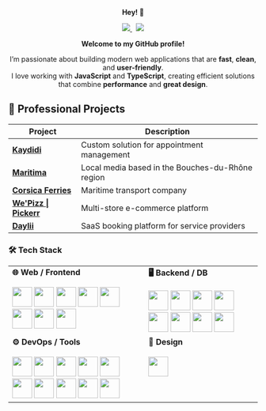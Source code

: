 
<p align="center">
  <strong>Hey! 👋</strong>
</p>

<p align="center">
  <a href="#" target="_blank" rel="noreferrer">
    <img src="https://komarev.com/ghpvc/?username=acoory&color=orange" />
  </a>
  &nbsp;
  <a href="#" target="_blank" rel="noreferrer">
    <img src="https://img.shields.io/github/followers/acoory.svg?style=social&label=Follow&maxAge=2592000" />
  </a>
</p>


<div align="center">

<strong>Welcome to my GitHub profile!</strong>

<p>
I’m passionate about building modern web applications that are 
<strong>fast</strong>, <strong>clean</strong>, and <strong>user-friendly</strong>.<br>
I love working with <strong>JavaScript</strong> and <strong>TypeScript</strong>, creating efficient solutions that combine 
<strong>performance</strong> and <strong>great design</strong>.
</p>

</div>


## 🚀 Professional Projects

| Project | Description |
|---------|-------------|
| [**Kaydidi**](https://kaydidicoiffure.fr) | Custom solution for appointment management |
| [**Maritima**](https://maritima.fr) | Local media based in the Bouches-du-Rhône region |
| [**Corsica Ferries**](https://apps.apple.com/fr/app/corsica-ferries/id1072157006) | Maritime transport company |
| [**We'Pizz \| Pickerr**](https://pickerr.io) | Multi-store e-commerce platform |
| [**Daylii**](https://daylii.fr) | SaaS booking platform for service providers |


### 🛠️ Tech Stack
<table>
  <tr>
    <!-- Web / Frontend -->
    <td valign="top">
      <b>🌐 Web / Frontend</b></br></br>
      <a href="https://www.typescriptlang.org/" target="_blank" rel="noreferrer"><img src="https://skillicons.dev/icons?i=ts" width="40" height="40"/></a>
      <a href="https://nextjs.org/" target="_blank" rel="noreferrer"><img src="https://skillicons.dev/icons?i=nextjs" width="40" height="40"/></a>
      <a href="https://react.dev/" target="_blank" rel="noreferrer"><img src="https://skillicons.dev/icons?i=react" width="40" height="40"/></a>
      <a href="https://vitejs.dev/" target="_blank" rel="noreferrer"><img src="https://skillicons.dev/icons?i=vite" width="40" height="40"/></a>
      <a href="https://tailwindcss.com/" target="_blank" rel="noreferrer"><img src="https://skillicons.dev/icons?i=tailwind" width="40" height="40"/></a>
      <a href="https://www.w3schools.com/html/" target="_blank" rel="noreferrer"><img src="https://skillicons.dev/icons?i=html" width="40" height="40"/></a>
      <a href="https://www.w3schools.com/css/" target="_blank" rel="noreferrer"><img src="https://skillicons.dev/icons?i=css" width="40" height="40"/></a>
      <a href="https://developer.mozilla.org/en-US/docs/Web/JavaScript" target="_blank" rel="noreferrer"><img src="https://skillicons.dev/icons?i=js" width="40" height="40"/></a>
    </td>
    <!-- Backend / DB -->
    <td valign="top">
      <b>🖥️ Backend / DB</b></br></br>
      <a href="https://nodejs.org/" target="_blank" rel="noreferrer"><img src="https://skillicons.dev/icons?i=nodejs" width="40" height="40"/></a>
      <a href="https://www.php.net/" target="_blank" rel="noreferrer"><img src="https://skillicons.dev/icons?i=php" width="40" height="40"/></a>
      <a href="https://nestjs.com/" target="_blank" rel="noreferrer"><img src="https://skillicons.dev/icons?i=nestjs" width="40" height="40"/></a>
      <a href="https://symfony.com/" target="_blank" rel="noreferrer"><img src="https://skillicons.dev/icons?i=symfony" width="40" height="40"/></a>
      <a href="https://laravel.com/" target="_blank" rel="noreferrer"><img src="https://skillicons.dev/icons?i=laravel" width="40" height="40"/></a>
      <a href="https://www.postgresql.org/" target="_blank" rel="noreferrer"><img src="https://skillicons.dev/icons?i=postgres" width="40" height="40"/></a>
      <a href="https://www.prisma.io/" target="_blank" rel="noreferrer"><img src="https://skillicons.dev/icons?i=prisma" width="40" height="40"/></a>
      <a href="https://redis.io/" target="_blank" rel="noreferrer"><img src="https://skillicons.dev/icons?i=redis" width="40" height="40"/></a>
    </td>
  </tr>
  <tr>
    <!-- DevOps / Tools -->
    <td valign="top">
      <b>⚙️ DevOps / Tools</b></br></br>
      <a href="https://www.docker.com/" target="_blank" rel="noreferrer"><img src="https://skillicons.dev/icons?i=docker" width="40" height="40"/></a>
      <a href="https://www.npmjs.com/" target="_blank" rel="noreferrer"><img src="https://skillicons.dev/icons?i=npm" width="40" height="40"/></a>
      <a href="https://yarnpkg.com/" target="_blank" rel="noreferrer"><img src="https://skillicons.dev/icons?i=yarn" width="40" height="40"/></a>
      <a href="https://www.postman.com/" target="_blank" rel="noreferrer"><img src="https://skillicons.dev/icons?i=postman" width="40" height="40"/></a>
      <a href="https://code.visualstudio.com/" target="_blank" rel="noreferrer"><img src="https://skillicons.dev/icons?i=vscode" width="40" height="40"/></a>
      <a href="https://www.jetbrains.com/webstorm/" target="_blank" rel="noreferrer"><img src="https://skillicons.dev/icons?i=webstorm" width="40" height="40"/></a>
      <a href="https://www.apple.com/" target="_blank" rel="noreferrer"><img src="https://skillicons.dev/icons?i=apple" width="40" height="40"/></a>
      <a href="https://www.linux.org/" target="_blank" rel="noreferrer"><img src="https://skillicons.dev/icons?i=linux" width="40" height="40"/></a>
      <a href="https://github.com/" target="_blank" rel="noreferrer"><img src="https://skillicons.dev/icons?i=github" width="40" height="40"/></a>
      <a href="https://www.linkedin.com/" target="_blank" rel="noreferrer"><img src="https://skillicons.dev/icons?i=linkedin" width="40" height="40"/></a>
    </td>
    <!-- Design / 3D / Mobile -->
    <td valign="top">
      <b>🎨 Design </b></br></br>
      <a href="https://www.figma.com/" target="_blank" rel="noreferrer"><img src="https://skillicons.dev/icons?i=figma" width="40" height="40"/></a>
    </td>
  </tr>

</table>
